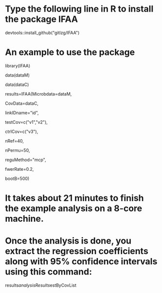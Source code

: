 # Type the following line in R to install the package IFAA
 devtools::install_github("gitlzg/IFAA")

# An example to use the package
library(IFAA)
 
data(dataM)
 
data(dataC)
 
results=IFAA(Microbdata=dataM,
 
CovData=dataC,

linkIDname="id",

testCov=c("v1","v2"),

ctrlCov=c("v3"),

nRef=40,

nPermu=50,

reguMethod="mcp",

fwerRate=0.2,

bootB=500)
      
# It takes about 21 minutes to finish the example analysis on a 8-core machine.
  
#  Once the analysis is done, you extract the regression coefficients along with 95% confidence intervals using this command:
results$analysisResults$estByCovList
  
